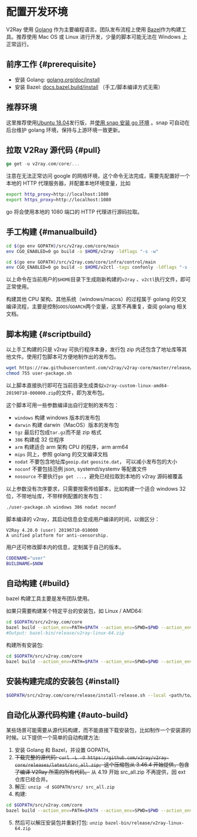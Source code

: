 # 配置开发环境

V2Ray 使用 [Golang](https://golang.org/) 作为主要编程语言。团队发布流程上使用 [Bazel](https://bazel.build/)作为构建工具。推荐使用 Mac OS 或 Linux 进行开发，少量的脚本可能无法在 Windows 上正常运行。

## 前序工作 {#prerequisite}

* 安装 Golang: [golang.org/doc/install](https://golang.org/doc/install)
* 安装 Bazel: [docs.bazel.build/install](https://docs.bazel.build/versions/master/install.html) （手工/脚本编译方式无需）

## 推荐环境

这里推荐使用[Ubuntu 18.04](https://releases.ubuntu.com/18.04)发行版，并[使用 snap 安装 go 环境](https://snapcraft.io/go) 。snap 可自动在后台维护 golang 环境，保持与上游环境一致更新。

## 拉取 V2Ray 源代码 {#pull}

```go
go get -u v2ray.com/core/...
```

注意在无法正常访问 google 的网络环境，这个命令无法完成，需要先配置好一个本地的 HTTP 代理服务器，并配置本地环境变量，比如

```bash
export http_proxy=http://localhost:1080
export https_proxy=http://localhost:1080
```

go 将会使用本地的 1080 端口的 HTTP 代理进行源码拉取。

## 手工构建 {#manualbuild}

```bash
cd $(go env GOPATH)/src/v2ray.com/core/main
env CGO_ENABLED=0 go build -o $HOME/v2ray -ldflags "-s -w"

cd $(go env GOPATH)/src/v2ray.com/core/infra/control/main
env CGO_ENABLED=0 go build -o $HOME/v2ctl -tags confonly -ldflags "-s -w"
```

以上命令在当前用户的`$HOME`目录下生成刚新构建的`v2ray` 、`v2ctl`执行文件，即可正常使用。

构建其他 CPU 架构、其他系统（windows/macos）的过程属于 golang 的交叉编译流程，主要是控制`GOOS`/`GOARCH`两个变量，这里不再重复，查阅 golang 相关文档。

## 脚本构建 {#scriptbuild}

以上手工构建的只是 v2ray 可执行程序本身，发行包 zip 内还包含了地址库等其他文件。使用打包脚本可方便地制作出的发布包。

```bash
wget https://raw.githubusercontent.com/v2ray/v2ray-core/master/release/user-package.sh) 
chmod 755 user-package.sh
```

以上脚本直接执行即可在当前目录生成类似`v2ray-custom-linux-amd64-20190710-000000.zip`的文件，即为发布包。

这个脚本可用一些参数编译出自行定制的发布包：

* `windows` 构建 windows 版本的发布包
* `darwin` 构建 darwin（MacOS）版本的发布包
* `tgz` 最后打包成`tar.gz`而不是 zip 格式
* `386` 构建成 32 位程序
* `arm` 构建适合 arm 架构 CPU 的程序，arm arm64
* `mips` 同上，参照 golang 的交叉编译文档
* `nodat` 不要包含地址库`geoip.dat` `geosite.dat`， 可以减小发布包的大小
* `noconf` 不要包括范例 json, systemd/systemv 等配置文件
* `nosource` 不要执行`go get ...`，避免已经拉取到本地的 v2ray 源码被覆盖

以上参数没有次序要求，只需要按需传给脚本，比如构建一个适合 windows 32 位，不带地址库，不带样例配置的发布包：

```bash
./user-package.sh windows 386 nodat noconf
```

脚本编译的 v2ray，其启动信息会变成用户编译的时间，以做区分：

```text
V2Ray 4.20.0 (user) 20190710-010000
A unified platform for anti-censorship.
```

用户还可修改脚本内的信息，定制属于自己的版本。

```bash
CODENAME="user"
BUILDNAME=$NOW
```

## 自动构建 {#build}

bazel 构建工具主要是发布团队使用。

如果只需要构建某个特定平台的安装包，如 Linux / AMD64:

```bash
cd $GOPATH/src/v2ray.com/core
bazel build --action_env=PATH=$PATH --action_env=SPWD=$PWD --action_env=GOPATH=$(go env GOPATH) --action_env=GOCACHE=$(go env GOCACHE) --spawn_strategy local //release:v2ray_linux_amd64_package
#Output: bazel-bin/release/v2ray-linux-64.zip
```

构建所有安装包:

```bash
cd $GOPATH/src/v2ray.com/core
bazel build --action_env=PATH=$PATH --action_env=SPWD=$PWD --action_env=GOPATH=$(go env GOPATH) --action_env=GOCACHE=$(go env GOCACHE) --spawn_strategy local //release:all
```

## 安装构建完成的安装包 {#install}

```bash
$GOPATH/src/v2ray.com/core/release/install-release.sh --local <path/to/zip/file>
```

## 自动化从源代码构建 {#auto-build}

某些场景可能需要从源代码构建，而不能直接下载安装包，比如制作一个安装源的时候。以下提供一个简单的自动构建方法: 

1. 安装 Golang 和 Bazel，并设置 GOPATH。
2. ~~下载完整的源代码: `curl -L -O https://github.com/v2ray/v2ray-core/releases/latest/src_all.zip`。这个压缩包从 3.46.4 开始提供，包含了编译 V2Ray 所需的所有代码。~~ 从 4.19 开始 src_all.zip 不再提供，因 ext 仓库已经合并。
3. 解压: `unzip -d $GOPATH/src/ src_all.zip`
4. 构建:

```bash
cd $GOPATH/src/v2ray.com/core
bazel build --action_env=PATH=$PATH --action_env=SPWD=$PWD --action_env=GOPATH=$(go env GOPATH) --action_env=GOCACHE=$(go env GOCACHE) --spawn_strategy local //release:v2ray_linux_amd64_package
```

5. 然后可以解压安装包并重新打包: `unzip bazel-bin/release/v2ray-linux-64.zip`
